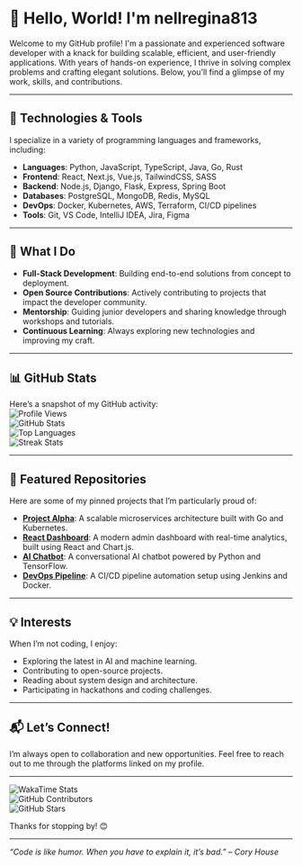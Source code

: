# 👋 Hello, World! I'm nellregina813

Welcome to my GitHub profile! I'm a passionate and experienced software developer with a knack for building scalable, efficient, and user-friendly applications. With years of hands-on experience, I thrive in solving complex problems and crafting elegant solutions. Below, you’ll find a glimpse of my work, skills, and contributions.

---

## 🔧 **Technologies & Tools**
I specialize in a variety of programming languages and frameworks, including:  
- **Languages**: Python, JavaScript, TypeScript, Java, Go, Rust  
- **Frontend**: React, Next.js, Vue.js, TailwindCSS, SASS  
- **Backend**: Node.js, Django, Flask, Express, Spring Boot  
- **Databases**: PostgreSQL, MongoDB, Redis, MySQL  
- **DevOps**: Docker, Kubernetes, AWS, Terraform, CI/CD pipelines  
- **Tools**: Git, VS Code, IntelliJ IDEA, Jira, Figma  

---

## 🚀 **What I Do**
- **Full-Stack Development**: Building end-to-end solutions from concept to deployment.  
- **Open Source Contributions**: Actively contributing to projects that impact the developer community.  
- **Mentorship**: Guiding junior developers and sharing knowledge through workshops and tutorials.  
- **Continuous Learning**: Always exploring new technologies and improving my craft.  

---

## 📊 **GitHub Stats**
Here’s a snapshot of my GitHub activity:  
![Profile Views](https://komarev.com/ghpvc/?username=nellregina813&style=flat-square&color=blue)  
![GitHub Stats](https://github-readme-stats.vercel.app/api?username=nellregina813&show_icons=true&theme=radical)  
![Top Languages](https://github-readme-stats.vercel.app/api/top-langs/?username=nellregina813&layout=compact&theme=radical)  
![Streak Stats](https://streak-stats.demolab.com/?user=nellregina813&theme=radical)  

---

## 🌟 **Featured Repositories**
Here are some of my pinned projects that I’m particularly proud of:  
- **[Project Alpha](https://github.com/nellregina813/Project-Alpha)**: A scalable microservices architecture built with Go and Kubernetes.  
- **[React Dashboard](https://github.com/nellregina813/React-Dashboard)**: A modern admin dashboard with real-time analytics, built using React and Chart.js.  
- **[AI Chatbot](https://github.com/nellregina813/AI-Chatbot)**: A conversational AI chatbot powered by Python and TensorFlow.  
- **[DevOps Pipeline](https://github.com/nellregina813/DevOps-Pipeline)**: A CI/CD pipeline automation setup using Jenkins and Docker.  

---

## 💡 **Interests**
When I’m not coding, I enjoy:  
- Exploring the latest in AI and machine learning.  
- Contributing to open-source projects.  
- Reading about system design and architecture.  
- Participating in hackathons and coding challenges.  

---

## 📬 **Let’s Connect!**
I’m always open to collaboration and new opportunities. Feel free to reach out to me through the platforms linked on my profile.  

---

![WakaTime Stats](https://wakatime.com/badge/user/nellregina813.svg)  
![GitHub Contributors](https://img.shields.io/github/contributors/nellregina813?style=flat-square)  
![GitHub Stars](https://img.shields.io/github/stars/nellregina813?style=flat-square)  

Thanks for stopping by! 😊  

---  

*“Code is like humor. When you have to explain it, it’s bad.” – Cory House*
